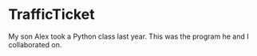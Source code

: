 # TrafficTicket
My son Alex took a Python class last year. This was the program he and I collaborated on.
